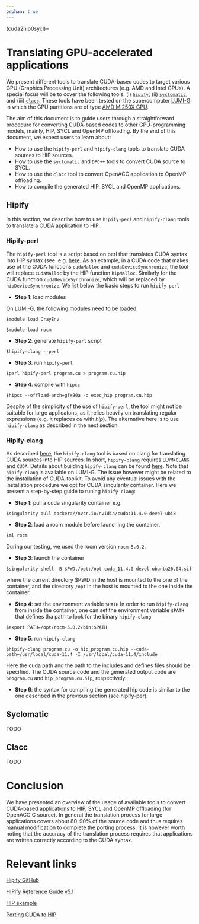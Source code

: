 ```yaml
---
orphan: true
---
```


(cuda2hip0sycl)=
# Translating GPU-accelerated applications

We present different tools to translate CUDA-based codes to target various GPU (Graphics Processing Unit) architectures (e.g. AMD and Intel GPUs). A special focus will be to cover the following tools: (i) [`hipify`](https://docs.amd.com/en-US/bundle/HIPify-Reference-Guide-v5.1/page/HIPify.html); (ii) [`syclomatic`](https://www.intel.com/content/www/us/en/developer/articles/technical/syclomatic-new-cuda-to-sycl-code-migration-tool.html#gs.o5pj6f), and (iii) [`clacc`](https://csmd.ornl.gov/project/clacc). These tools have been tested on the supercomputer [LUMI-G](https://lumi-supercomputer.eu/lumi_supercomputer/) in which the GPU partitions are of type [AMD MI250X GPU](https://www.amd.com/en/products/server-accelerators/instinct-mi250x).

The aim of this document is to guide users through a straightforward procedure for converting CUDA-based codes to other GPU-programming models, mainly, HIP, SYCL and OpenMP offloading. By the end of this document, we expect users to learn about:

- How to use the `hipify-perl` and `hipify-clang` tools to translate CUDA sources to HIP sources.
- How to use the `syclomatic` and `DPC++` tools to convert CUDA source to SYCL.
- How to use the `clacc` tool to convert OpenACC application to OpenMP offloading.
- How to compile the generated HIP, SYCL and OpenMP applications.

## Hipify 

In this section, we describe how to use `hipify-perl` and `hipify-clang` tools to translate a CUDA application to HIP.

### Hipify-perl

The `hipify-perl` tool is a script based on perl that translates CUDA syntax into HIP syntax (see .e.g. [here](https://docs.amd.com/en-US/bundle/HIPify-Reference-Guide-v5.1/page/HIPify.html#perl). As an example, in a CUDA code that makes use of the CUDA functions `cudaMalloc` and `cudaDeviceSynchronize`, the tool will replace `cudaMalloc` by the HIP function `hipMalloc`. Similarly for the CUDA function `cudaDeviceSynchronize`, which will be replaced by `hipDeviceSynchronize`. We list below the basic steps to run `hipify-perl`

- **Step 1**: load modules

On LUMI-G, the following modules need to be loaded:

`$module load CrayEnv`

`$module load rocm`

- **Step 2**: generate `hipify-perl` script

`$hipify-clang --perl`

- **Step 3**: run `hipify-perl`

`$perl hipify-perl program.cu > program.cu.hip`

- **Step 4**: compile with `hipcc`

`$hipcc --offload-arch=gfx90a -o exec_hip program.cu.hip` 

Despite of the simplicity of the use of `hipify-perl`, the tool might not be suitable for large applicatons, as it relies heavily on translating regular expressions (e.g. it replaces *cu* with *hip*). The alternative here is to use `hipify-clang` as described in the next section.

### Hipify-clang

As described [here](https://docs.amd.com/en-US/bundle/HIPify-Reference-Guide-v5.1/page/HIPify.html#perl), the `hipify-clang` tool is based on clang for translating CUDA sources into HIP sources. In short, `hipify-clang` requires `LLVM+CLANG` and `CUDA`. Details about building `hipify-clang` can be found [here](https://github.com/ROCm-Developer-Tools/HIPIFY). Note that `hipify-clang` is available on LUMI-G. The issue however might be related to the installation of CUDA-toolkit. To avoid any eventual issues with the installation procedure we opt for CUDA singularity container. Here we present a step-by-step guide to runing `hipify-clang`:

- **Step 1**: pull a cuda singularity container e.g.

`$singularity pull docker://nvcr.io/nvidia/cuda:11.4.0-devel-ubi8`

- **Step 2**: load a rocm module before launching the container.

`$ml rocm`

During our testing, we used the rocm version `rocm-5.0.2`. 

- **Step 3**: launch the container

`$singularity shell -B $PWD,/opt:/opt cuda_11.4.0-devel-ubuntu20.04.sif`

where the current directory $PWD in the host is mounted to the one of the container, and the directory `/opt` in the host is mounted to the one inside the container.

- **Step 4**: set the environment variable `$PATH`
In order to run `hipify-clang` from inside the container, one can set the environment variable `$PATH` that defines tha path to look for the binary `hipify-clang`

`$export PATH=/opt/rocm-5.0.2/bin:$PATH`

- **Step 5**: run `hipify-clang`

`$hipify-clang program.cu -o hip_program.cu.hip --cuda-path=/usr/local/cuda-11.4 -I /usr/local/cuda-11.4/include`

Here the cuda path and the path to the includes and defines files should be specified. The CUDA source code and the generated output code are `program.cu` and `hip_program.cu.hip`, respectively.

- **Step 6**: the syntax for compiling the generated hip code is similar to the one described in the previous section (see hipify-per).

## Syclomatic

TODO

## Clacc

TODO

# Conclusion

We have presented an overview of the usage of available tools to convert CUDA-based applications to HIP, SYCL and OpenMP offloading (for OpenACC C source). In general the translation process for large applications covers about 80-90% of the source code and thus requires manual modification to complete the porting process. It is however worth noting that the accuracy of the translation process requires that applications are written correctly according to the CUDA syntax. 

# Relevant links

[Hipify GitHub](https://github.com/ROCm-Developer-Tools/HIPIFY)

[HIPify Reference Guide v5.1](https://docs.amd.com/en-US/bundle/HIPify-Reference-Guide-v5.1/page/HIPify.html)

[HIP example](https://github.com/olcf-tutorials/simple_HIP_examples/tree/master/vector_addition)

[Porting CUDA to HIP](https://www.admin-magazine.com/HPC/Articles/Porting-CUDA-to-HIP)
